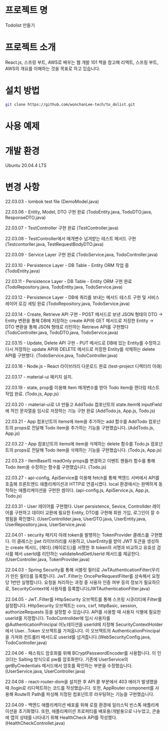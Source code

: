 # 프로젝트 명
Todolist 만들기

# 프로젝트 소개
React.js, 스프링 부트, AWS로 배우는 웹 개발 101 책을 참고해 리엑트, 스프링 부트, AWS의 개요를 이해하는 것을 목표로 하고 있습니다.

# 설치 방법
```bash
git clone https://github.com/wonchanLee-tech/to_dolist.git
```

# 사용 예제


# 개발 환경
Ubuntu 20.04.4 LTS

# 변경 사항

22.03.03 - lombok test file (DemoModel.java)

22.03.06 - Entity, Model, DTO 구현 완료 (TodoEntity.java, TodoDTO.java, ResponseDTO.java)

22.03.07 - TestController 구현 완료 (TestController.java)

22.03.08 - TestController에서 매개변수 넘겨받는 테스트 메서드 구현 (Testcontorller.java, TestRequestBodyDTO.java)

22.03.09 - Service Layer 구현 완료 (TodoService.java, TodoController.java)

22.03.10 - Persistence Layer - DB Table - Entity ORM 작업 중 (TodoEntity.java)

22.03.11 - Persistence Layer - DB Table - Entity ORM 구현 완료 (TodoRepository.java, TodoEntity.java, TodoService.java)

22.03.12 - Persistence Layer - DB에 쿼리를 보내는 메서드 테스트 구현 및 서비스 레이어 로깅 세팅 완료 (TodoRepository.java, TodoService.java)

22.03.14 - Create, Retrieve API 구현 - POST 메서드로 보낸 JSON 형태의 DTO → Entity 변환을 통해 DB에 저장하는 create API와 GET 메서드로 저장한 Entity → DTO 변환을 통해 JSON 형태로 리턴하는 Retrieve API를 구현했다 (TodoController.java, TodoDTO.java, TodoService.java)

22.03.15 - Update, Delete API 구현 - PUT 메서드로 DB에 있는 Entity를 수정하고 다시 저장하는 update API와 DELETE 메서드로 저장한 Entity를 삭제하는 delete API를 구현했다. (TodoService.java, TodoController.java)

22.03.16 - Node.js - React 라이브러리 다운로드 완료 (test-project 디렉터리 아래)

22.03.17 - material-ui 패키지 설치.

22.03.19 - state, prop를 이용해 Item 매개변수를 받아 Todo item을 렌더링 테스트 작업 완료. (Todo.js, App.js)

22.03.20 - material-ui로 UI 만들고 AddTodo 컴포넌트의 state.item에 inputField에 적인 문자열을 임시로 저장하는 기능 구현 완료 (AddTodo.js, App.js, Todo.js)

22.03.21 - App 컴포넌트의 items에 item을 추가하는 add 함수를 AddTodo 컴포넌트의 props로 전달해 Todo item을 추가하는 기능을 구현했습니다. (AddTodo.js, App.js)

22.03.22 - App 컴포넌트의 items에 item을 삭제하는 delete 함수를 Todo.js 컴포넌트의 props로 전달해 Todo item을 삭제하는 기능을 구현했습니다. (Todo.js, App.js)

22.03.23 - ItemBase의 readOnly props를 변경하고 이벤트 핸들러 함수를 통해 Todo item을 수정하는 함수를 구현했습니다. (Todo.js)

22.03.27 - api-config, ApiService를 이용해 fetch를 통해 백엔드 서버에서 API를 호출해 프론트엔드 애플리케이션과 HTTP로 연결시켰다. local 환경에서는 완벽하게 동작하는 애플리케이션을 구현한 셈이다. (api-config.js, ApiService.js, App.js, Todo.js)

22.03.31 - User 레이어를 구현했다. User persistence, Sevice, Controllder 레이어를 구현하고 데이터 교환에 필요한 Entity, DTO를 구현해 회원 가입, 로그인이 잘 수행됨을 확인했다. (UserControllder.java, UserDTO.java, UserEntity.java, UserRepository.java, UserService.java)

22.04.01 - security 패키지 아래 token을 발행하는 TokenProvider 클래스를 구현했다. 이 클래스는 jjwt 라이브러리를 사용하고, UserEntity를 받아 JWT 토큰을 생성하는 create 메서드, {헤더}.{페이로드}를 서명한 후 token의 서명과 비교하고 유효성 검사를 해서 userId를 리턴하는 validateAndGetUserId 메서드를 제공한다.(UserController.java, TokenProvider.java)

22.04.03 - Spring Security를 통해 서블릿 필터로 JwTAuthenticationFilter(우리가 만든 필터)를 등록합니다. JwT..Filter는 OncePerRequestFilter를 상속해서 요청당 1번만 실행합니다. 요청을 처리하는 과정 중 사용자 인증 여부 등의 정보가 필요하므로, SecurityContext에 사용자를 등록합니다(JWTAuthenticationFilter.java)

22.04.05 - JwT..Filter를 HttpSecurity 오브젝트를 통해 스프링 시큐리티에 Filter를 설정합니다. HttpSecurity 오브젝트는 cors, csrf, httpBasic, session, authorizeRequests 등을 설정할 수 있습니다. API를 사용할 때 사용자 식별에 필요한 userId를 지정합니다. TodoControllder에 임시 사용자를 @AuthenticationPrincipal 어노테이션을 userId에 지정해 SecurityContextHolder에서 User...Token 오브젝트를 가져옵니다. 이 오브젝트의 AuthenticationPrincipal을 가져와 컨트롤러 메서드로 userId를 넘겨줍니다.(WebSecurityConfig.java, TodoController.java)

22.04.06 - 패스워드 암호화를 위해 BCryptPasswordEncoder를 사용합니다. 이 인코더는 Salting 방식으로 pw를 암호화한다. 기존에 UserService의 getByCredentials 메서드에서 암호를 확인하는 부분을 수정했습니다. (UserService.java, UserController.java)

22.04.08 - react-router-dom을 설치한 후 API 콜 부분에서 403 에러가 발생했을 때 /login로 리디렉트하는 코드를 작성했습니다. 또한, AppRouter component를 사용해 Route의 Path를 파싱해 지정된 컴포넌트루 라우팅하는 기능을 구현했습니다.

22.04.09 - 백엔드 애플리케이션 배포를 위해 로컬 환경에 일라스틱 빈스톡 애플리케이션을 초기화했다. 또한, 애플리케이션 프로퍼티를 배포용/개발용으로 나누었고, 콘솔에 앱의 상태를 나타내기 위해 HealthCheck API를 작성했다. (HealthCheckControllet.java)